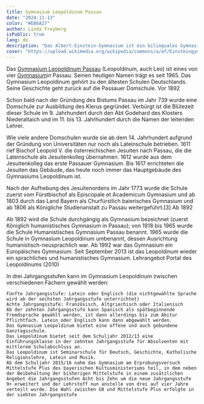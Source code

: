 ```yaml
---
title: Gymnasium Leopoldinum Passau
date: "2024-11-13"
color: "#EB6A27"
author: Linda Freyberg
isPublic: true
lang: de
description: "Das Albert-Einstein-Gymnasium ist ein bilinguales Gymnasium im Berliner Ortsteil Britz, das nach Albert Einstein benannt ist."
cover: "https://upload.wikimedia.org/wikipedia/commons/a/af/Einsteingymn-b.jpg"
---
```


Das [Gymnasium Leopoldinum Passau]([http://schularchive.bbf.dipf.de/index.php/Special:URIResolver/Gymnasium_Leopoldinum_Passau-231](http://schularchive.bbf.dipf.de/index.php/Special:URIResolver/Gymnasium_Leopoldinum_Passau-231)) (Leopoldinum, auch Leo) ist eines von vier [Gymnasium](http://schularchive.bbf.dipf.de/index.php/Special:URIResolver/Gymnasium)in Passau. Seinen heutigen Namen trägt es seit 1965. Das Gymnasium Leopoldinum gehört zu den ältesten Schulen Deutschlands. Seine Geschichte geht zurück auf die Passauer Domschule. 
Vor 1892

Schon bald nach der Gründung des Bistums Passau im Jahr 739 wurde eine Domschule zur Ausbildung des Klerus gegründet. Verbürgt ist die Blütezeit dieser Schule im 9. Jahrhundert durch den Abt Godehard des Klosters Niederaltaich und im 11. bis 13. Jahrhundert durch die Namen der leitenden Lehrer.

Wie viele andere Domschulen wurde sie ab dem 14. Jahrhundert aufgrund der Gründung von Universitäten nur noch als Lateinschule betrieben. 1611 rief Bischof Leopold V. die österreichischen Jesuiten nach Passau, die die Lateinschule als Jesuitenkolleg übernahmen. 1612 wurde aus dem Jesuitenkolleg das erste Passauer Gymnasium. Bis 1617 errichteten die Jesuiten das Gebäude, das heute noch immer das Hauptgebäude des Gymnasiums Leopoldinum ist.

Nach der Aufhebung des Jesuitenordens im Jahr 1773 wurde die Schule zuerst vom Fürstbischof als Episcopale et Academicum Gymnasium und ab 1803 durch das Land Bayern als Churfürstlich baierisches Gymnasium und ab 1806 als Königliche Studienanstalt zu Passau weitergeführt.[3]
Ab 1892

Ab 1892 wird die Schule durchgängig als Gymnasium bezeichnet (zuerst Königlich humanistisches Gymnasium in Passau); von 1918 bis 1965 wurde die Schule Humanistisches Gymnasium Passau benannt. 1965 wurde die Schule in Gymnasium Leopoldinum umbenannt, dessen Ausrichtung humanistisch-neusprachlich war. Ab 1992 war das Gymnasium ein Europäisches Gymnasium. Seit September 2013 ist das Leopoldinum wieder ein sprachliches und humanistisches Gymnasium.
Lehrangebot
Portal des Leopoldinums (2010)

In drei Jahrgangsstufen kann im Gymnasium Leopoldinum zwischen verschiedenen Fächern gewählt werden:

    Fünfte Jahrgangsstufe: Latein oder Englisch (die nichtgewählte Sprache wird ab der sechsten Jahrgangsstufe unterrichtet)
    Achte Jahrgangsstufe: Französisch, Altgriechisch oder Italienisch
    Ab der zehnten Jahrgangsstufe kann Spanisch als spätbeginnende Fremdsprache gewählt werden, ist dann allerdings bis zum Abitur Pflichtfach. Latein oder Englisch kann dann abgewählt werden.
    Das Gymnasium Leopoldinum bietet eine offene und auch gebundene Ganztagsschule.
    Das Leopoldinum bietet seit dem Schuljahr 2012/13 eine Einführungsklasse in der zehnten Jahrgangsstufe für Absolventen mit mittlerem Schulabschluss an.
    Das Leopoldinum ist Seminarschule für Deutsch, Geschichte, Katholische Religionslehre, Latein und Musik.
    Ab dem Schuljahr 2015/16 nahm das Gymnasium am Erprobungsversuch Mittelstufe Plus des bayerischen Kultusministeriums teil, in dem neben der Beibehaltung der bisherigen Mittelstufe in einem zusätzlichen Angebot die Jahrgangsstufen Acht bis Zehn um die neue Jahrgangsstufe 9+ erweitert und der Lehrstoff nun anstelle von drei auf vier Jahre verteilt wurde. Die Wahl zwischen G8 und Mittelstufe Plus erfolgte in der siebten Jahrgangsstufe
